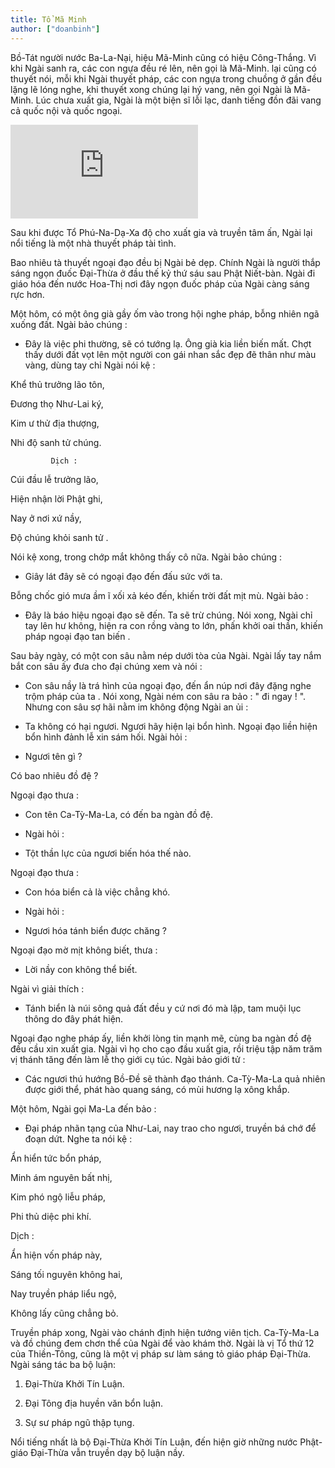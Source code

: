 ```yaml
---
title: Tổ Mã Minh
author: ["doanbinh"]
---
```

Bồ-Tát người nước Ba-La-Nại, hiệu Mã-Minh cũng có hiệu Công-Thắng. Vì khi Ngài sanh ra, các con ngựa đều ré lên, nên gọi là Mã-Minh. lại cũng có thuyết nói, mỗi khi Ngài thuyết pháp, các con ngựa trong chuồng ở gần đều lặng lẽ lóng nghe, khi thuyết xong chúng lại hý vang, nên gọi Ngài là Mã-Minh. Lúc chưa xuất gia, Ngài là một biện sĩ lỗi lạc, danh tiếng đồn đãi vang cả quốc nội và quốc ngoại.

![ten buc hinh](http://www.daophatngaynay.com/vn/thumbnail.php?file=images/10-09/maminh_835468481.jpg&size=article_medium "ten buc hinh")

Sau khi được Tổ Phú-Na-Dạ-Xa độ cho xuất gia và truyền tâm ấn, Ngài lại nổi tiếng là một nhà thuyết pháp tài tình.

Bao nhiêu tà thuyết ngoại đạo đều bị Ngài bẻ dẹp. Chính Ngài là người thắp sáng ngọn đuốc Đại-Thừa ở đầu thế kỷ thứ sáu sau Phật Niết-bàn. Ngài đi giáo hóa đến nước Hoa-Thị nơi đây ngọn đuốc pháp của Ngài càng sáng rực hơn.

Một hôm, có một ông già gầy ốm vào trong hội nghe pháp, bỗng nhiên ngã xuống đất. Ngài bảo chúng : 

- Đây là việc phi thường, sẽ có tướng lạ. Ông già kia liền biến mất. Chợt thấy dưới đất vọt lên một người con gái nhan sắc đẹp đẽ thân như màu vàng, dùng tay chỉ Ngài nói kệ :

Khể thủ trưởng lão tôn,

Đương thọ Như-Lai ký,

Kim ư thử địa thượng,

Nhi độ sanh tử chúng.

             Dịch :

Cúi đầu lễ trưởng lão,

Hiện nhận lời Phật ghi,

Nay ở nơi xứ nầy,

Độ chúng khỏi sanh tử .

Nói kệ xong, trong chớp mắt không thấy cô nữa. Ngài bảo chúng :

- Giây lát đây sẽ có ngoại đạo đến đấu sức với ta.

Bỗng chốc gió mưa ầm ĩ xối xả kéo đến, khiến trời đất mịt mù. Ngài bảo :

- Đây là báo hiệu ngoại đạo sẽ đến. Ta sẽ trừ chúng. Nói xong, Ngài chỉ tay lên hư không, hiện ra con rồng vàng to lớn, phấn khởi oai thần, khiến pháp ngoại đạo tan biến .

Sau bảy ngày, có một con sâu nằm nép dưới tòa của Ngài. Ngài lấy tay nắm bắt con sâu ấy đưa cho đại chúng xem và nói :

- Con sâu nầy là trá hình của ngoại đạo, đến ẩn núp nơi đây đặng nghe trộm pháp của ta . Nói xong, Ngài ném con sâu ra bảo : " đi ngay ! ". Nhưng con sâu sợ hãi nằm im không động Ngài an ủi :

- Ta không có hại ngươi. Ngươi hãy hiện lại bổn hình. Ngoại đạo liền hiện bổn hình đảnh lễ xin sám hối. Ngài hỏi :

- Ngươi tên gì ?

Có bao nhiêu đồ đệ ?

Ngoại đạo thưa :

- Con tên Ca-Tỳ-Ma-La, có đến ba ngàn đồ đệ.

- Ngài hỏi :

- Tột thần lực của ngươi biến hóa thế nào.

Ngoại đạo thưa :

- Con hóa biển cả là việc chẳng khó.

- Ngài hỏi :

- Ngươi hóa tánh biển được chăng ?

 Ngoại đạo mờ mịt không biết, thưa :

- Lời nầy con không thể biết.

Ngài vì giải thích :

- Tánh biển là núi sông quả đất đều y cứ nơi đó mà lập, tam muội lục thông do đây phát hiện.

Ngoại đạo nghe pháp ấy, liền khởi lòng tin mạnh mẽ, cùng ba ngàn đồ đệ đều cầu xin xuất gia. Ngài vì họ cho cạo đầu xuất gia, rồi triệu tập năm trăm vị thánh tăng đến làm lễ thọ giới cụ túc. Ngài bảo giới tử :

- Các ngươi thú hướng Bồ-Đề sẽ thành đạo thánh. Ca-Tỳ-Ma-La quả nhiên được giới thể, phát hào quang sáng, có mùi hương lạ xông khắp.

Một hôm, Ngài gọi Ma-La đến bảo :

- Đại pháp nhãn tạng của Như-Lai, nay trao cho ngươi, truyền bá chớ để đoạn dứt. Nghe ta nói kệ :

Ẩn hiển tức bổn pháp,

Minh ám nguyên bất nhị,

Kim phó ngộ liễu pháp,

Phi thủ diệc phi khí.

  Dịch :

Ẩn hiện vốn pháp này,

Sáng tối nguyên không hai,

Nay truyền pháp liểu ngộ,

Không lấy cũng chẳng bỏ.

Truyền pháp xong, Ngài vào chánh định hiện tướng viên tịch. Ca-Tỳ-Ma-La và đồ chúng đem chơn thể của Ngài để vào khám thờ. Ngài là vị Tổ thứ 12 của Thiền-Tông, cũng là một vị pháp sư làm sáng tỏ giáo pháp Đại-Thừa. Ngài sáng tác ba bộ luận:

1. Đại-Thừa Khởi Tín Luận.

2. Đại Tông địa huyền văn bổn luận.

3. Sự sư pháp ngũ thập tụng.

Nổi tiếng nhất là bộ Đại-Thừa Khởi Tín Luận, đến hiện giờ những nước Phật-giáo Đại-Thừa vẫn truyền dạy bộ luận nầy.